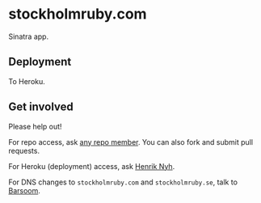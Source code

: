 # stockholmruby.com

Sinatra app.


## Deployment

To Heroku.


## Get involved

Please help out!

For repo access, ask [any repo member](https://github.com/sthlmrb?tab=members). You can also fork and submit pull requests.

For Heroku (deployment) access, ask [Henrik Nyh](http://henrik.nyh.se).

For DNS changes to `stockholmruby.com` and `stockholmruby.se`, talk to [Barsoom](http://barsoom.se).
